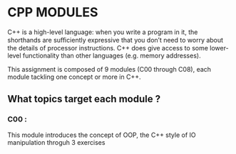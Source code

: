 # CPP MODULES

C++ is a high-level language: when you write a program in it, the shorthands are suﬃciently expressive that you don’t need to worry about the details of processor instructions. C++ does give access to some lower-level functionality than other languages (e.g. memory addresses).

This assignment is composed of 9 modules (C00 through C08), each module tackling one concept or more in C++.

<!--**CHECK THE WIKI PAGE FOR A THOROUGH EXPLANATION**-->

## What topics target each module ?

### C00 :
This module introduces the concept of OOP, the C++ style of IO manipulation throguh 3 exercises 
